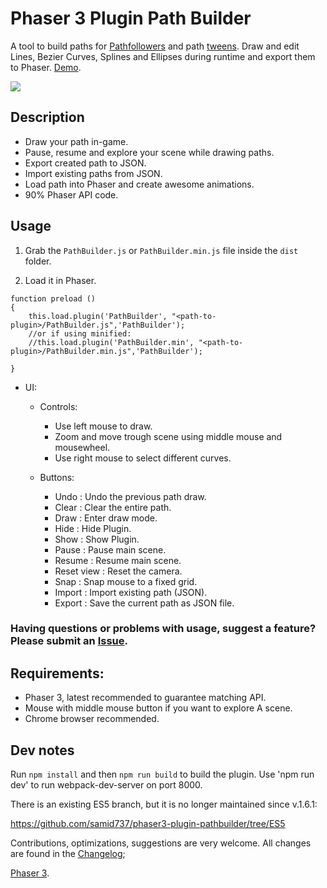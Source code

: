 # Phaser 3 Plugin Path Builder

A tool to build paths for [Pathfollowers](https://labs.phaser.io/index.html?dir=paths/followers/) and path [tweens](https://labs.phaser.io/index.html?dir=paths/). Draw and edit Lines, Bezier Curves, Splines and Ellipses during runtime and export them to Phaser. [Demo](https://samid737.github.io/pathbuilder/). 

![](https://media.giphy.com/media/p3AwdolG7NFjTGTE3P/giphy.gif)

## Description

* Draw your path in-game.
* Pause, resume and explore your scene while drawing paths.
* Export created path to JSON.
* Import existing paths from JSON.
* Load path into Phaser and create awesome animations.
* 90% Phaser API code.

## Usage

1. Grab the `PathBuilder.js` or `PathBuilder.min.js` file inside the `dist` folder.

2. Load it in Phaser.
```
function preload ()
{
    this.load.plugin('PathBuilder', "<path-to-plugin>/PathBuilder.js",'PathBuilder');
    //or if using minified:
    //this.load.plugin('PathBuilder.min', "<path-to-plugin>/PathBuilder.min.js",'PathBuilder');

}
```
* UI:

    * Controls: 
        * Use left mouse to draw.
        * Zoom and move trough scene using middle mouse and mousewheel.
        * Use right mouse to select different curves.
        
    * Buttons:
        * Undo          : Undo the previous path draw.
        * Clear         : Clear the entire path.
        * Draw          : Enter draw mode.
        * Hide          : Hide Plugin.
        * Show          : Show Plugin.
        * Pause         : Pause main scene.
        * Resume        : Resume main scene.
        * Reset view    : Reset the camera.
        * Snap          : Snap mouse to a fixed grid.
        * Import        : Import existing path (JSON).
        * Export        : Save the current path as JSON file.  

### Having questions or problems with usage, suggest a feature? Please submit an [Issue](https://github.com/samid737/phaser3-plugin-pathbuilder/issues/new).

## Requirements:

* Phaser 3, latest recommended to guarantee matching API.     
* Mouse with middle mouse button if you want to explore A scene.
* Chrome browser recommended.

## Dev notes

Run `npm install` and then `npm run build` to build the plugin. Use 'npm run dev' to run webpack-dev-server on port 8000. 

There is an existing ES5 branch, but it is no longer maintained since v.1.6.1:

https://github.com/samid737/phaser3-plugin-pathbuilder/tree/ES5

Contributions, optimizations, suggestions are very welcome. All changes are found in the [Changelog](https://github.com/samid737/phaser3-plugin-pathbuilder/blob/master/CHANGELOG.md);

[Phaser 3](https://github.com/photonstorm/phaser). 


